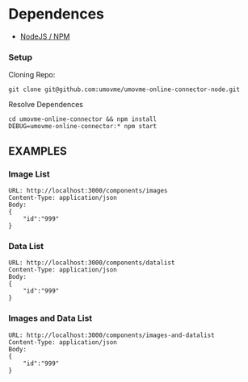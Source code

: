 # Dependences 

* [NodeJS / NPM](https://nodejs.org/en/download)

### Setup

Cloning Repo:
```
git clone git@github.com:umovme/umovme-online-connector-node.git
```

Resolve Dependences
```
cd umovme-online-connector && npm install
DEBUG=umovme-online-connector:* npm start
```

## EXAMPLES

### Image List
```
URL: http://localhost:3000/components/images
Content-Type: application/json
Body:
{
    "id":"999"
}
```

### Data List
```
URL: http://localhost:3000/components/datalist
Content-Type: application/json
Body:
{
    "id":"999"
}
```

### Images and Data List
```
URL: http://localhost:3000/components/images-and-datalist
Content-Type: application/json
Body:
{
    "id":"999"
}
```